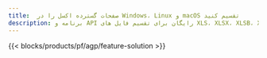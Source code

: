 ```yaml
---
title:  صفحات گسترده اکسل را در Windows، Linux و macOS تقسیم کنید
description: برنامه و API رایگان برای تقسیم فایل های XLS، XLSX، XLSB، XLSM و ODS
---
```

{{< blocks/products/pf/agp/feature-solution >}} 
